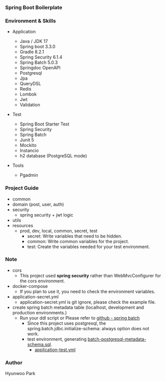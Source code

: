 ### Spring Boot Boilerplate

### Environment & Skills

- Application
  - Java / JDK 17
  - Spring boot 3.3.0
  - Gradle 8.2.1
  - Spring Security 6.1.4
  - Spring Batch 5.0.3
  - Springdoc OpenAPI
  - Postgresql
  - Jpa
  - QueryDSL
  - Redis
  - Lombok
  - Jwt
  - Validation

- Test
  - Spring Boot Starter Test
  - Spring Security
  - Spring Batch
  - Junit 5
  - Mockito
  - Instancio
  - h2 database (PostgreSQL mode)

- Tools
  - Pgadmin

### Project Guide

- common
- domain (post, user, auth)
- security
  - spring security + jwt logic
- utils
- resources
  - prod, dev, local, common, secret, test
    - secret: Write variables that need to be hidden.
    - common: Write common variables for the project.
    - test: Create the variables needed for your test environment.

### Note
- cors
  - This project used **spring security** rather than WebMvcConfigurer for the cors environment.
- docker-compose
  - If you plan to use it, you need to check the environment variables.
- application-secret.yml
  - application-secret.yml is git ignore, please check the example file.
- create spring batch metadata table (localhost, development and production environments.)
  - Run your ddl script or Please refer to [github - spring batch ](https://github.com/spring-projects/spring-batch/blob/5.0.x/spring-batch-core/src/main/resources/org/springframework/batch/core/schema-postgresql.sql)
    - Since this project uses postgresql, the spring.batch.jdbc.initialize-schema: always option does not work.
    - test environment, generating [batch-postgresql-metadata-schema.sql](src/main/resources/sql/batch-postgresql-metadata-schema.sql).
      - [application-test.yml](src/main/resources/application-test.yml)

### Author
Hyunwoo Park
